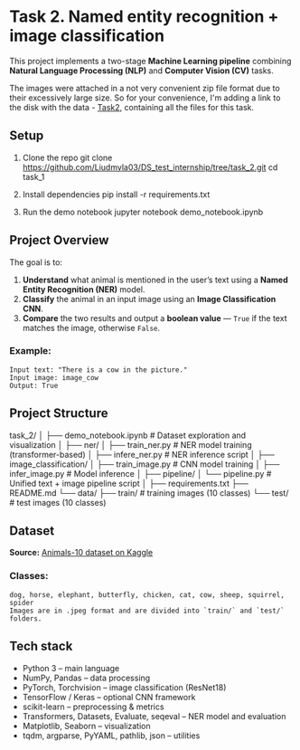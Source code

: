 # Task 2. Named entity recognition + image classification

This project implements a two-stage **Machine Learning pipeline** combining **Natural Language Processing (NLP)** and **Computer Vision (CV)** tasks.

The images were attached in a not very convenient zip file format due to their excessively large size. So for your convenience, I'm adding a link to the disk with the data - [Task2](https://drive.google.com/drive/folders/1E82LfOoWS8N13dv9tsFCNteqVp8qYIBJ?usp=sharing), containing all the files for this task.

## Setup
1. Clone the repo
    git clone https://github.com/Liudmyla03/DS_test_internship/tree/task_2.git
    cd task_1

2. Install dependencies
    pip install -r requirements.txt

3. Run the demo notebook
    jupyter notebook demo_notebook.ipynb

## Project Overview

The goal is to:
1. **Understand** what animal is mentioned in the user’s text using a **Named Entity Recognition (NER)** model.
2. **Classify** the animal in an input image using an **Image Classification CNN**.
3. **Compare** the two results and output a **boolean value** — `True` if the text matches the image, otherwise `False`.

### Example:
    Input text: "There is a cow in the picture."
    Input image: image_cow
    Output: True 

## Project Structure
task_2/
│
├── demo_notebook.ipynb # Dataset exploration and visualization
│
├── ner/
│ ├── train_ner.py # NER model training (transformer-based)
│ ├── infere_ner.py # NER inference script
│
├── image_classification/
│ ├── train_image.py # CNN model training
│ ├── infer_image.py # Model inference
│
├── pipeline/
│ └── pipeline.py # Unified text + image pipeline script
│
├── requirements.txt
├── README.md
└── data/
  ├── train/ # training images (10 classes)
  └── test/ # test images (10 classes)

## Dataset

**Source:** [Animals-10 dataset on Kaggle](https://www.kaggle.com/datasets/alessiocorrado99/animals10)

### Classes:
    dog, horse, elephant, butterfly, chicken, cat, cow, sheep, squirrel, spider
    Images are in .jpeg format and are divided into `train/` and `test/` folders.

## Tech stack
- Python 3 – main language
- NumPy, Pandas – data processing
- PyTorch, Torchvision – image classification (ResNet18)
- TensorFlow / Keras – optional CNN framework
- scikit-learn – preprocessing & metrics
- Transformers, Datasets, Evaluate, seqeval – NER model and evaluation
- Matplotlib, Seaborn – visualization
- tqdm, argparse, PyYAML, pathlib, json – utilities